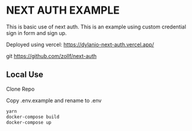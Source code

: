 # NEXT AUTH EXAMPLE
This is basic use of next auth. This is an example using custom credential sign in form and sign up.

Deployed using vercel: https://dylanio-next-auth.vercel.app/

git https://github.com/zollf/next-auth

## Local Use
Clone Repo

Copy .env.example and rename to .env
```bash
yarn
docker-compose build
docker-compose up
```
